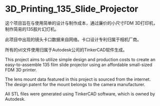 # 3D_Printing_135_Slide_Projector
这个项目旨在与使用简单的设计与制作成本，通过廉价的小尺寸FDM 3D打印机，制作简易的135胶片幻灯机。

此项目中出现的镜头卡口数据来自网络。卡口设计专利归属于相机厂商。

所有的stl文件使用归属于Autodesk公司的TinkerCAD软件生成。



This project aims to utilize simple design and production costs to create an easy-to-assemble 135 film slide projector using an affordable small-sized FDM 3D printer. 

The lens mount data featured in this project is sourced from the internet. The design patent for the mount belongs to the camera manufacturer.

All STL files were generated using TinkerCAD software, which is owned by Autodesk.



